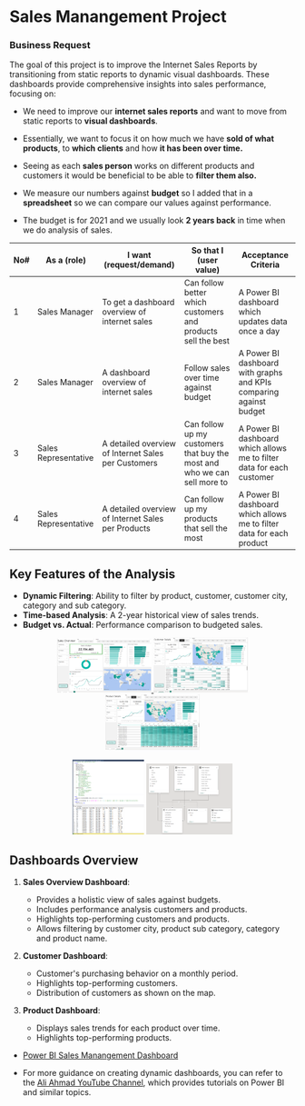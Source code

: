 # Sales Manangement Project

### Business Request

The goal of this project is to improve the Internet Sales Reports by transitioning from static reports to dynamic visual dashboards. These dashboards provide comprehensive insights into sales performance, focusing on:

- We need to improve our **internet sales reports** and want to move from static reports to **visual dashboards**.

- Essentially, we want to focus it on how much we have **sold of what products**, to **which clients** and
how **it has been over time.**

- Seeing as each **sales person** works on different products and customers it would be beneficial to be
able to **filter them also.**

- We measure our numbers against **budget** so I added that in a **spreadsheet** so we can compare our
values against performance.

- The budget is for 2021 and we usually look **2 years back** in time when we do analysis of sales.

| No# | As a (role)          | I want (request/demand)                            | So that I (user value)                                             | Acceptance Criteria                                                    |
|-----|-----------------------|---------------------------------------------------|----------------------------------------------------------------------|------------------------------------------------------------------------|
| 1   | Sales Manager         | To get a dashboard overview of internet sales     | Can follow better which customers and products sell the best        | A Power BI dashboard which updates data once a day                    |
| 2   | Sales Manager         | A dashboard overview of internet sales            | Follow sales over time against budget                               | A Power BI dashboard with graphs and KPIs comparing against budget     |
| 3   | Sales Representative  | A detailed overview of Internet Sales per Customers | Can follow up my customers that buy the most and who we can sell more to | A Power BI dashboard which allows me to filter data for each customer |
| 4   | Sales Representative  | A detailed overview of Internet Sales per Products | Can follow up my products that sell the most                        | A Power BI dashboard which allows me to filter data for each product   |



## Key Features of the Analysis

- **Dynamic Filtering**: Ability to filter by product, customer, customer city, category and sub category.  
- **Time-based Analysis**: A 2-year historical view of sales trends.  
- **Budget vs. Actual**: Performance comparison to budgeted sales.  
<p align="center">
  <a href="https://app.powerbi.com/groups/me/reports/35a416b4-c82c-4b67-83c3-9959286612cd/ReportSection?experience=power-bi">
    <img src="https://github.com/hhuseyincosgun/Sales-Manangement/blob/main/Pictures/SalesOverview.png" alt="Sales Overview Dashboard" width="33%"/>
  </a>
  <a href="https://app.powerbi.com/groups/me/reports/35a416b4-c82c-4b67-83c3-9959286612cd/ReportSection?experience=power-bi">
    <img src="https://github.com/hhuseyincosgun/Sales-Manangement/blob/main/Pictures/Customer.png" alt="Customer Dashboard" width="33%"/>
  </a>
  <a href="https://app.powerbi.com/groups/me/reports/35a416b4-c82c-4b67-83c3-9959286612cd/ReportSection?experience=power-bi">
    <img src="https://github.com/hhuseyincosgun/Sales-Manangement/blob/main/Pictures/Products.png" alt="Product Dashboard" width="33%"/>
  </a>
</p>

<p align="center">
  <img src="https://github.com/hhuseyincosgun/Sales-Manangement/blob/main/Pictures/SQL.png" alt="Alt Text" width="25%"/>
  <img src="https://github.com/hhuseyincosgun/Sales-Manangement/blob/main/Pictures/Model.png" alt="Alt Text" width="30%"/>
</p>

## Dashboards Overview

1. **Sales Overview Dashboard**:
   - Provides a holistic view of sales against budgets.
   - Includes performance analysis customers and products.
   - Highlights top-performing customers and products.
   - Allows filtering by customer city, product sub category, category and product name.  

2. **Customer Dashboard**:
   - Customer's purchasing behavior on a monthly period.
   - Highlights top-performing customers.
   - Distribution of customers as shown on the map.

3. **Product Dashboard**:
   - Displays sales trends for each product over time.
   - Highlights top-performing products.  




- [Power BI Sales Manangement Dashboard](https://app.powerbi.com/groups/me/reports/35a416b4-c82c-4b67-83c3-9959286612cd/ReportSection?experience=power-bi)

- For more guidance on creating dynamic dashboards, you can refer to the [Ali Ahmad YouTube Channel](https://www.youtube.com/watch?v=ML1CR3CNnI8&list=PLMfXakCUhXsEUtk8c0zWr4whamGxLhAu0&index=5), which provides tutorials on Power BI and similar topics.
